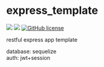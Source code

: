 # express_template

![](https://img.shields.io/badge/language-Javascript-red) ![](https://img.shields.io/badge/version-0.1.0-brightgreen) [![GitHub license](https://img.shields.io/badge/license-MIT-blue.svg)](https://github.com/myyrakle/express_template/blob/master/LICENSE) 

restful express app template

database: sequelize  
auth: jwt+session
